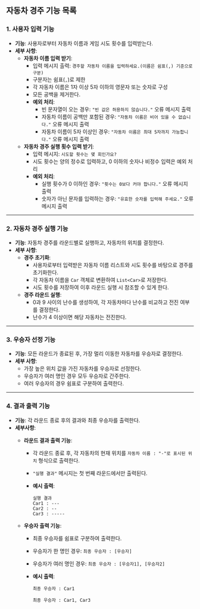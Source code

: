 ## 자동차 경주 기능 목록

### 1. 사용자 입력 기능

- **기능**: 사용자로부터 자동차 이름과 게임 시도 횟수를 입력받는다.
- **세부 사항**:
    - **자동차 이름 입력 받기**:
        - 입력 메시지 출력: `경주할 자동차 이름을 입력하세요.(이름은 쉼표(,) 기준으로 구분)`
        - 구분자는 쉼표(`,`)로 제한
        - 각 자동차 이름은 1자 이상 5자 이하의 영문자 또는 숫자로 구성
        - 모든 공백을 제거한다.
        - **예외 처리**:
            - 빈 문자열이 오는 경우: `"빈 값은 허용하지 않습니다."` 오류 메시지 출력
            - 자동차 이름이 공백만 포함된 경우: `"자동차 이름은 비어 있을 수 없습니다."` 오류 메시지 출력
            - 자동차 이름이 5자 이상인 경우: `"자동차 이름은 최대 5자까지 가능합니다."` 오류 메시지 출력
    - **자동차 경주 실행 횟수 입력 받기**:
        - 입력 메시지: `시도할 횟수는 몇 회인가요?`
        - 시도 횟수는 양의 정수로 입력하고, 0 이하의 숫자나 비정수 입력은 예외 처리
        - **예외 처리**:
            - 실행 횟수가 0 이하인 경우: `"횟수는 0보다 커야 합니다."` 오류 메시지 출력
            - 숫자가 아닌 문자를 입력하는 경우: `"유효한 숫자를 입력해 주세요."` 오류 메시지 출력

---

### 2. 자동차 경주 실행 기능

- **기능**: 자동차 경주를 라운드별로 실행하고, 자동차의 위치를 결정한다.
- **세부 사항**:
    - **경주 초기화**:
        - 사용자로부터 입력받은 자동차 이름 리스트와 시도 횟수를 바탕으로 경주를 초기화한다.
        - 각 자동차 이름을 `Car` 객체로 변환하여 `List<Car>`로 저장한다.
        - 시도 횟수를 저장하여 이후 라운드 실행 시 참조할 수 있게 한다.
    - **경주 라운드 실행**:
        - 0과 9 사이의 난수를 생성하여, 각 자동차마다 난수를 비교하고 전진 여부를 결정한다.
        - 난수가 4 이상이면 해당 자동차는 전진한다.

---

### 3. 우승자 선정 기능

- **기능**: 모든 라운드가 종료된 후, 가장 멀리 이동한 자동차를 우승자로 결정한다.
- **세부 사항**:
    - 가장 높은 위치 값을 가진 자동차를 우승자로 선정한다.
    - 우승자가 여러 명인 경우 모두 우승자로 간주한다.
    - 여러 우승자의 경우 쉼표로 구분하여 출력한다.

---

### 4. 결과 출력 기능

- **기능**: 각 라운드 종료 후의 결과와 최종 우승자를 출력한다.
- **세부사항**:
    - **라운드 결과 출력 기능**:
        - 각 라운드 종료 후, 각 자동차의 현재 위치를 `자동차 이름 : "-"로 표시된 위치` 형식으로 출력한다.
        - `"실행 결과"` 메시지는 첫 번째 라운드에서만 출력된다.
        - **예시 출력**:

            ```
            실행 결과
            Car1 : ---
            Car2 : --
            Car3 : -----
            ```

    - **우승자 출력 기능**:
        - 최종 우승자를 쉼표로 구분하여 출력한다.
        - 우승자가 한 명인 경우: `최종 우승자 : [우승자]`
        - 우승자가 여러 명인 경우: `최종 우승자 : [우승자1], [우승자2]`
        - **예시 출력**:

            ```
            최종 우승자 : Car1
            ```

            ```
            최종 우승자 : Car1, Car3
            ```